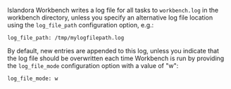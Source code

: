 Islandora Workbench writes a log file for all tasks to `workbench.log` in the workbench directory, unless you specify an alternative log file location using the `log_file_path` configuration option, e.g.:

`log_file_path: /tmp/mylogfilepath.log`

 By default, new entries are appended to this log, unless you indicate that the log file should be overwritten each time Workbench is run by providing the `log_file_mode` configuration option with a value of "w":

 `log_file_mode: w`
